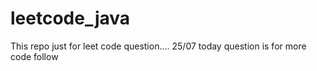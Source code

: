 # leetcode_java

This repo just for leet code question....
25/07 today question is
for more code follow 
